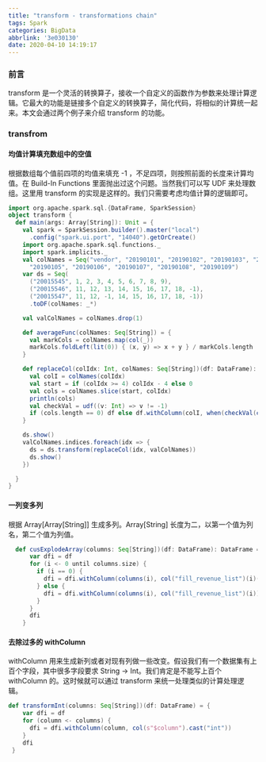 ```yaml
---
title: "transform - transformations chain"
tags: Spark
categories: BigData
abbrlink: '3e030130'
date: 2020-04-10 14:19:17
---
```

### 前言
transform 是一个灵活的转换算子，接收一个自定义的函数作为参数来处理计算逻辑。它最大的功能是链接多个自定义的转换算子，简化代码，将相似的计算统一起来。本文会通过两个例子来介绍 transform 的功能。
<!--more-->

### transfrom
#### 均值计算填充数组中的空值
根据数组每个值前四项的均值来填充 -1 ，不足四项，则按照前面的长度来计算均值。在 Build-In Functions 里面抛出过这个问题。当然我们可以写 UDF 来处理数组。这里用 transform 的实现是这样的。我们只需要考虑均值计算的逻辑即可。

```scala
import org.apache.spark.sql.{DataFrame, SparkSession}
object transform {
  def main(args: Array[String]): Unit = {
    val spark = SparkSession.builder().master("local")
      .config("spark.ui.port", "14040").getOrCreate()
    import org.apache.spark.sql.functions._
    import spark.implicits._
    val colNames = Seq("vendor", "20190101", "20190102", "20190103", "20190104",
      "20190105", "20190106", "20190107", "20190108", "20190109")
    var ds = Seq(
      ("20015545", 1, 2, 3, 4, 5, 6, 7, 8, 9),
      ("20015546", 11, 12, 13, 14, 15, 16, 17, 18, -1),
      ("20015547", 11, 12, -1, 14, 15, 16, 17, 18, -1))
      .toDF(colNames: _*)

    val valColNames = colNames.drop(1)

    def averageFunc(colNames: Seq[String]) = {
      val markCols = colNames.map(col(_))
      markCols.foldLeft(lit(0)) { (x, y) => x + y } / markCols.length
    }

    def replaceCol(colIdx: Int, colNames: Seq[String])(df: DataFrame): DataFrame = {
      val colI = colNames(colIdx)
      val start = if (colIdx >= 4) colIdx - 4 else 0
      val cols = colNames.slice(start, colIdx)
      println(cols)
      val checkVal = udf((v: Int) => v != -1)
      if (cols.length == 0) df else df.withColumn(colI, when(checkVal(col(colI)), col(colI)).otherwise(averageFunc(cols)))
    }

    ds.show()
    valColNames.indices.foreach(idx => {
      ds = ds.transform(replaceCol(idx, valColNames))
      ds.show()
    })

  }
}
```


#### 一列变多列
根据 Array[Array[String]] 生成多列。Array[String] 长度为二，以第一个值为列名，第二个值为列值。

```scala
  def cusExplodeArray(columns: Seq[String])(df: DataFrame): DataFrame = {
      var dfi = df
      for (i <- 0 until columns.size) {
        if (i == 0) {
          dfi = dfi.withColumn(columns(i), col("fill_revenue_list")(i)(0))
        } else {
          dfi = dfi.withColumn(columns(i), col("fill_revenue_list")(i))
        }
      }
      dfi
    }
```  

#### 去除过多的 withColumn

withColumn 用来生成新列或者对现有列做一些改变。假设我们有一个数据集有上百个字段，其中很多字段要求 String → Int。我们肯定是不能写上百个 withColumn 的。这时候就可以通过 transform 来统一处理类似的计算处理逻辑。

```scala
def transformInt(columns: Seq[String])(df: DataFrame) = {
    var dfi = df
    for (column <- columns) {
      dfi = dfi.withColumn(column, col(s"$column").cast("int"))
    }
    dfi
 }
```  

